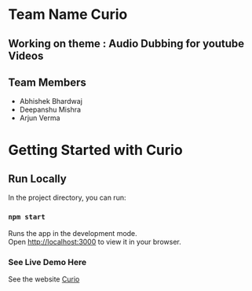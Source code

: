 # Team Name Curio
## Working on theme : Audio Dubbing for youtube Videos

## Team Members

- Abhishek Bhardwaj
- Deepanshu Mishra
- Arjun Verma



# Getting Started with Curio

## Run Locally

In the project directory, you can run:

### `npm start`

Runs the app in the development mode.\
Open [http://localhost:3000](http://localhost:3000) to view it in your browser.


### See Live Demo Here

See the website [Curio](https://curiocic.netlify.app/) 



